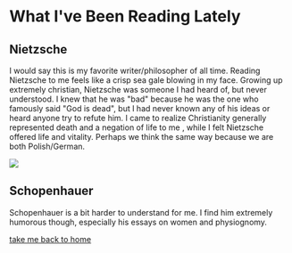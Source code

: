 # What I've Been Reading Lately

## Nietzsche

I would say this is my favorite writer/philosopher of all time. Reading Nietzsche to me feels like a crisp sea gale blowing in my face. 
Growing up extremely christian, Nietzsche was someone I had heard of, but never understood. I knew that he was "bad" because he was the one who famously 
said "God is dead", but I had never known any of his ideas or heard anyone try to refute him. I came to realize Christianity generally represented death and a negation of 
life to me , while I felt Nietzsche offered life and vitality. Perhaps we think the same way because we are both Polish/German. 

![](https://iai.tv/assets/Uploads/_resampled/FillWyIxMTY4IiwiNDAwIl0/schop-v-n-3.jpg)

## Schopenhauer

Schopenhauer is a bit harder to understand for me. I find him extremely humorous though, especially his essays on women and physiognomy. 

[take me back to home](https://github.com/sjkoske/sjkoske.git)

